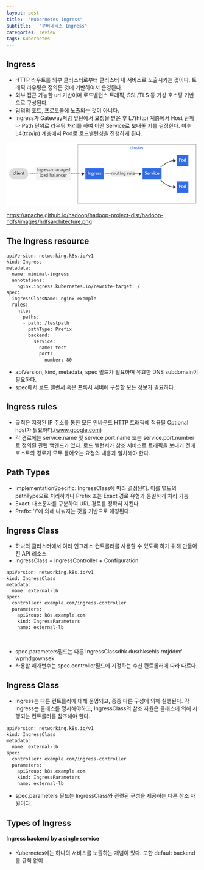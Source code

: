 ```yaml
---
layout: post
title:  "Kubernetes Ingress"
subtitle:   "쿠버네티스 Ingress"
categories: review
tags: Kubernetes
---
```


## Ingress
- HTTP 라우트를 외부 클러스터로부터 클러스터 내 서비스로 노출시키는 것이다. 트래픽 라우팅은 정의돈 것에 기반하여서 운영된다.
- 외부 접근 가능한 url 기반이며 로드밸런스 트래픽, SSL/TLS 등 가상  호스팅 기반으로 구성된다.
- 임의의 포트, 프로토콜에 노출되는 것이 아니다.
- Ingress가 Gateway처럼 앞단에서 요청을 받은 후 L7(http) 계층에서 Host 단위나 Path 단위로 라우팅 처리를 하여 어떤 Service로 보내줄 지를 결정한다. 이후 L4(tcp/ip) 계층에서 Pod로 로드밸런싱을 진행하게 된다.

![Alt text](image.png)

https://apache.github.io/hadoop/hadoop-project-dist/hadoop-hdfs/images/hdfsarchitecture.png
## The Ingress resource

```
apiVersion: networking.k8s.io/v1
kind: Ingress
metadata:
  name: minimal-ingress
  annotations:
    nginx.ingress.kubernetes.io/rewrite-target: /
spec:
  ingressClassName: nginx-example
  rules:
  - http:
      paths:
      - path: /testpath
        pathType: Prefix
        backend:
          service:
            name: test
            port:
              number: 80

```
- apiVersion, kind, metadata, spec 필드가 필요하며 유효한 DNS subdomain이 필요하다.
- spec에서 로드 밸런서 혹은 프록시 서버에 구성할 모든 정보가 필요하다.

## Ingress rules
- 규칙은 지정된 IP 주소를 통한 모든 인바운드 HTTP 트래픽에 적용될 Optional host가 필요하다.(www.google.com)
- 각 경로에는 service.name 및 service.port.name 또는 service.port.number로 정의된 관련 백엔드가 있다. 로드 밸런서가 참조 서비스로 트래픽을 보내기 전에 호스트와 경로가 모두 들어오는 요청의 내용과 일치해야 한다.

## Path Types
- ImplementationSpecific: IngressClass에 따라 결정된다. 이를 별도의 pathType으로 처리하거나 Prefix 또는 Exact 경로 유형과 동일하게 처리 가능
- Exact: 대소문자를 구분하여 URL 경로를 정확히 지킨다.
- Prefix: '/'에 의해 나눠지는 것을 기반으로 매칭된다.

## Ingress Class
- 하나의 클러스터에서 여러 인그레스 컨트롤러를 사용할 수 있도록 하기 위해 만들어진 API 리소스
- IngressClass = IngressController + Configuration

```
apiVersion: networking.k8s.io/v1
kind: IngressClass
metadata:
  name: external-lb
spec:
  controller: example.com/ingress-controller
  parameters:
    apiGroup: k8s.example.com
    kind: IngressParameters
    name: external-lb
```

<br/>

- spec.parameters필드는 다른 IngressClassdhk dusrhksehls rntjddmf wprhdgownsek
- 사용할 매개변수는 spec.controller필드에 지정하는 수신 컨트롤러에 따라 다르다.


## Ingress Class
- Ingress는 다른 컨트롤러에 대해 운영되고, 종종 다른 구성에 의해 실행된다. 각 Ingress는 클래스를 명시해야하고, IngressClass의 참조 자원은 클래스에 의해 시행되는 컨트롤러를 참조해야 한다.

```
apiVersion: networking.k8s.io/v1
kind: IngressClass
metadata:
  name: external-lb
spec:
  controller: example.com/ingress-controller
  parameters:
    apiGroup: k8s.example.com
    kind: IngressParameters
    name: external-lb
```

- spec.parameters 필드는 IngressClass와 관련된 구성을 제공하는 다른 참조 자원이다.


## Types of Ingress
#### Ingress backend by a single service
- Kubernetes에는 하나의 서비스를 노출하는 개념이 있다. 또한 default backend를 규칙 없이 